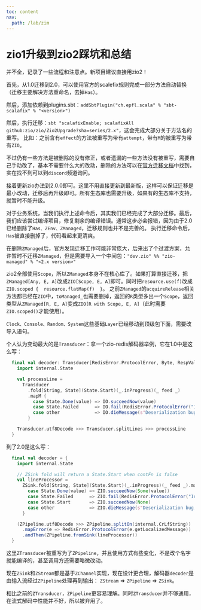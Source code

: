 ```yaml
---
toc: content
nav:
  path: /lab/zim
---
```


# zio1升级到zio2踩坑和总结


并不全，记录了一些流程和注意点。新项目建议直接用zio2！

首先，从1.0迁移到2.0，可以使用官方的scalefix规则完成一部分方法自动替换（迁移主要解决方法重命名，去掉`Has`）。

然后，添加依赖到plugins.sbt：`addSbtPlugin("ch.epfl.scala" % "sbt-scalafix" % "<version>")`

然后，执行迁移：`sbt "scalafixEnable; scalafixAll github:zio/zio/Zio2Upgrade?sha=series/2.x"`，这会完成大部分关于方法名的重写。
比如：之前含有`effect`的方法被重写为带有`attempt`，带有`M`的被重写为带有`ZIO`。

不过仍有一些方法是被删除的没有修正，或者遗漏的一些方法没有被重写，需要自己手动改了，基本不需要什么大的改动，删除的方法可以在[官方迁移文档](https://zio.dev/guides/migrate/zio-2.x-migration-guide)中找到，实在找不到可以到`discord`频道询问。

接着更新zio办法到2.0.0即可。这里不用直接更新到最新版，这样可以保证迁移是最小改动，迁移后再升级即可。所有生态库也需要升级，如果有的生态库不支持，就暂时不能升级。

对于业务系统，当我们执行上述命令后，其实我们已经完成了大部分迁移。最后，我们应该尝试编译项目，修复剩余的编译错误。通常这步必会报错，因为由于2.0已经删除了`Has、ZEnv、ZManaged`，迁移规则也并不是完善的。
执行迁移命令后，`Has`被直接删掉了，代码看起来更清爽。

在删除`ZManaged`后，官方发现迁移工作可能非常庞大，后来出了个过渡方案，允许暂时不迁移`ZManaged`，但是需要导入一个中间包：`"dev.zio" %% "zio-managed" % "<2.x version>"`

zio2全部使用`Scope`，所以`ZManaged`本身不在核心库了。如果打算直接迁移，把`ZManaged[Any, E, A]`改成`ZIO[Scope, E, A]`即可。同时把`resource.use(f)`改成`ZIO.scoped {  resource.flatMap(f)  }`。
之前`ZManaged`的`acquireRelease`相关方法都已经在`ZIO`中，`toManaged_`也需要删掉，返回的`R`类型多出一个`Scope`，返回类型从`ZManaged[R, E, A]`变成`ZIO[R with Scope, E, A]`（此时需要`ZIO.scoped()`才能使用）。

`Clock、Console、Random、System`这些基础`Layer`已经移动到顶级包下面，需要改导入语句。

个人认为变动最大的是`Transducer`：拿一个zio-redis解码器举例，它在1.0中是这么写：
```scala
  final val decoder: Transducer[RedisError.ProtocolError, Byte, RespValue] = {
    import internal.State

    val processLine =
      Transducer
        .fold[String, State](State.Start)(_.inProgress)(_ feed _)
        .mapM {
          case State.Done(value) => IO.succeedNow(value)
          case State.Failed      => IO.fail(RedisError.ProtocolError("Invalid data received."))
          case other             => IO.dieMessage(s"Deserialization bug, should not get $other")
        }

    Transducer.utf8Decode >>> Transducer.splitLines >>> processLine
  }
```
到了2.0是这么写：
```scala
  final val decoder = {
    import internal.State

    // ZSink fold will return a State.Start when contFn is false
    val lineProcessor =
      ZSink.fold[String, State](State.Start)(_.inProgress)(_ feed _).mapZIO {
        case State.Done(value) => ZIO.succeedNow(Some(value))
        case State.Failed      => ZIO.fail(RedisError.ProtocolError("Invalid data received."))
        case State.Start       => ZIO.succeedNow(None)
        case other             => ZIO.dieMessage(s"Deserialization bug, should not get $other")
      }

    (ZPipeline.utf8Decode >>> ZPipeline.splitOn(internal.CrLfString))
      .mapError(e => RedisError.ProtocolError(e.getLocalizedMessage))
      .andThen(ZPipeline.fromSink(lineProcessor))
  }
```

这里`ZTransducer`被重写为了`ZPipeline`，并且使用方式有些变化，不是改个名字就能编译的，甚至调用方还需要略微改动。

现在`ZSink`和`ZStream`都是基于`ZChannel`实现，现在设计更合理，解码器`decoder`是由输入流经过`ZPipeline`处理再到输出： `ZStream` => `ZPipeline` => `ZSink`。

相比之前的`ZTransducer`，`ZPipeline`更容易理解。同时`ZTransducer`并不够通用，在流式解码中性能并不好，所以被弃用了。
